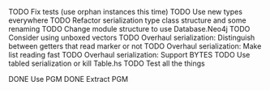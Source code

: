 TODO Fix tests (use orphan instances this time)
TODO Use new types everywhere
TODO Refactor serialization type class structure and some renaming
TODO Change module structure to use Database.Neo4j
TODO Consider using unboxed vectors
TODO Overhaul serialization: Distinguish between getters that read marker or not
TODO Overhaul serialization: Make list reading fast
TODO Overhaul serialization: Support BYTES
TODO Use tabled serialization or kill Table.hs
TODO Test all the things

DONE Use PGM
DONE Extract PGM
